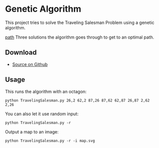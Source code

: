 # Genetic Algorithm

This project tries to solve the Traveling Salesman Problem using a
genetic algorithm.

[path](/images/map.svg)
Three solutions the algorithm goes through to get to an optimal path.

## Download
- [Source on Github](https://github.com/BramvdKroef/Traveling-Salesman-Problem)
  
## Usage

This runs the algorithm with an octagon:

    python TravelingSalesman.py 26,2 62,2 87,26 87,62 62,87 26,87 2,62 2,26

You can also let it use random input:

    python TravelingSalesman.py -r

Output a map to an image:

    python TravelingSalesman.py -r -i map.svg




